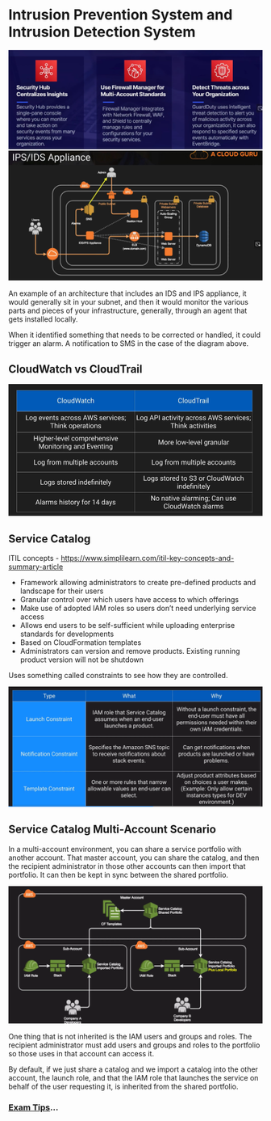 # Intrusion Prevention System and Intrusion Detection System

![IPS](../../assets/aws-security-ips-intro.png)
![IPS](../../assets/aws-security-ips-arch.png)

An example of an architecture that includes an IDS and IPS appliance, it would generally sit in your subnet, and then it would monitor the various parts and pieces of your infrastructure, generally, through an agent that gets installed locally. 

When it identified something that needs to be corrected or handled, it could trigger an alarm. A notification to SMS in the case of the diagram above.

## CloudWatch vs CloudTrail

![IPS](../../assets/aws-security-ips-cloudwatch-vs-cloudtrail.png)

## Service Catalog

ITIL concepts - https://www.simplilearn.com/itil-key-concepts-and-summary-article

- Framework allowing administrators to create pre-defined products and landscape for their users
- Granular control over which users have access to which offerings
- Make use of adopted IAM roles so users don’t need underlying service access
- Allows end users to be self-sufficient while uploading enterprise standards for developments
- Based on CloudFormation templates
- Administrators can version and remove products. Existing running product version will not be shutdown

Uses something called constraints to see how they are controlled.

![IPS](../../assets/aws-security-service-catalog.png)

## Service Catalog Multi-Account Scenario

In a multi-account environment, you can share a service portfolio with another account. That master account, you can share the catalog, and then the recipient administrator in those other accounts can then import that  portfolio. It can then be kept in sync between the shared portfolio.

![IPS](../../assets/aws-security-service-catalog-multi.png)

One thing that is not inherited is the IAM users and groups and roles. The recipient administrator must add users and groups and roles to the portfolio so those uses in that account can access it.

By default, if we just share a catalog and we import a catalog into the other account, the launch role, and that the IAM role that launches the service on behalf of the user requesting it, is inherited from the shared portfolio.

### [Exam Tips](../security-pro-tips/README.md)...
